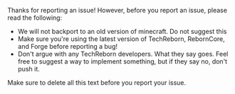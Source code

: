Thanks for reporting an issue! However, before you report an issue, please read the following:

 * We will not backport to an old version of minecraft. Do not suggest this
 * Make sure you're using the latest version of TechReborn, RebornCore, and Forge before reporting a bug!
 * Don't argue with any TechReborn developers. What they say goes. Feel free to suggest a way to implement something, but if they say no, don't push it.
 
 Make sure to delete all this text before you report your issue.